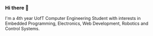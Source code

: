 ### Hi there 👋

I'm a 4th year UofT Computer Engineering Student with interests in Embedded Programming, Electronics, Web Development, Robotics and Control Systems.
